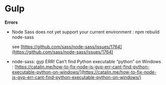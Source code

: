 # Gulp

**Errors**

*   Node Sass does not yet support your current environment : npm rebuild node-sass

    see [https://github.com/sass/node-sass/issues/1764](https://github.com/sass/node-sass/issues/1764)
* node-sass: gyp ERR! Can’t find Python executable “python” on Windows : [https://catalin.me/how-to-fix-node-js-gyp-err-cant-find-python-executable-python-on-windows/](https://catalin.me/how-to-fix-node-js-gyp-err-cant-find-python-executable-python-on-windows/)
